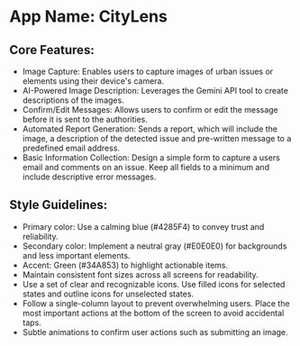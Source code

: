 # **App Name**: CityLens

## Core Features:

- Image Capture: Enables users to capture images of urban issues or elements using their device's camera.
- AI-Powered Image Description: Leverages the Gemini API tool to create descriptions of the images.
- Confirm/Edit Messages: Allows users to confirm or edit the message before it is sent to the authorities.
- Automated Report Generation: Sends a report, which will include the image, a description of the detected issue and pre-written message to a predefined email address.
- Basic Information Collection: Design a simple form to capture a users email and comments on an issue. Keep all fields to a minimum and include descriptive error messages.

## Style Guidelines:

- Primary color: Use a calming blue (#4285F4) to convey trust and reliability.
- Secondary color: Implement a neutral gray (#E0E0E0) for backgrounds and less important elements.
- Accent: Green (#34A853) to highlight actionable items.
- Maintain consistent font sizes across all screens for readability.
- Use a set of clear and recognizable icons. Use filled icons for selected states and outline icons for unselected states.
- Follow a single-column layout to prevent overwhelming users. Place the most important actions at the bottom of the screen to avoid accidental taps.
- Subtle animations to confirm user actions such as submitting an image.